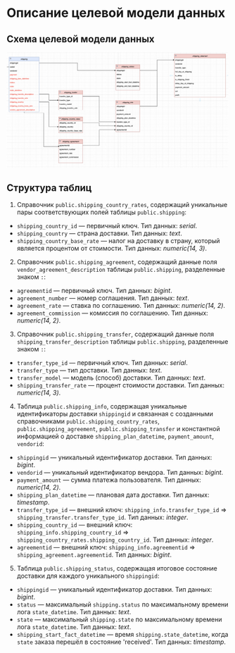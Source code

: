# Описание целевой модели данных

## Схема целевой модели данных

![Схема целевой модели данных](datamodel/target_datamodel_er.png)

## Структура таблиц

1. Справочник `public.shipping_country_rates`, содержащий уникальные пары соответствующих полей таблицы `public.shipping`:
+ `shipping_country_id` — первичный ключ. Тип данных: _serial_.
+ `shipping_country` — страна доставки. Тип данных: _text_.
+ `shipping_country_base_rate` — налог на доставку в страну, который является процентом от стоимости. Тип данных: _numeric(14, 3)_.

2. Справочник `public.shipping_agreement`, содержащий данные поля `vendor_agreement_description` таблицы `public.shipping`, разделенные знаком `:`:
+ `agreementid` — первичный ключ. Тип данных: _bigint_.
+ `agreement_number` — номер соглашения. Тип данных: _text_.
+ `agreement_rate` — ставка по соглашению. Тип данных: _numeric(14, 2)_.
+ `agreement_commission` — комиссия по соглашению. Тип данных: _numeric(14, 2)_.

3. Справочник `public.shipping_transfer`, содержащий данные поля `shipping_transfer_description` таблицы `public.shipping`, разделенные знаком `:`:
+ `transfer_type_id` — первичный ключ. Тип данных: _serial_.
+ `transfer_type` — тип доставки. Тип данных: _text_.
+ `transfer_model` — модель (способ) доставки. Тип данных: _text_.
+ `shipping_transfer_rate` — процент стоимости доставки. Тип данных: _numeric(14, 3)_.

4. Таблица `public.shipping_info`, содержащая уникальные идентификаторы доставки `shippingid` и связанная с созданными справочниками `public.shipping_country_rates`, `public.shipping_agreement`, `public.shipping_transfer` и константной информацией о доставке `shipping_plan_datetime`, `payment_amount`, `vendorid`:
+ `shippingid` — уникальный идентификатор доставки. Тип данных: _bigint_.
+ `vendorid` — уникальный идентификатор вендора. Тип данных: _bigint_.
+ `payment_amount` — сумма платежа пользователя. Тип данных: _numeric(14, 2)_.
+ `shipping_plan_datetime` — плановая дата доставки. Тип данных: _timestamp_.
+ `transfer_type_id` — внешний ключ: `shipping_info.transfer_type_id` => `shipping_transfer.transfer_type_id`. Тип данных: _integer_.
+ `shipping_country_id` — внешний ключ: `shipping_info.shipping_country_id` => `shipping_country_rates.shipping_country_id`. Тип данных: _integer_.
+ `agreementid` — внешний ключ: `shipping_info.agreementid` => `shipping_agreement.agreementid`. Тип данных: _bigint_.

5. Таблица `public.shipping_status`, содержащая итоговое состояние доставки для каждого уникального `shippingid`:
+ `shippingid` — уникальный идентификатор доставки. Тип данных: _bigint_.
+ `status` — максимальный `shipping.status` по максимальному времени лога `state_datetime`. Тип данных: _text_.
+ `state` — максимальный `shipping.state` по максимальному времени лога `state_datetime`. Тип данных: _text_.
+ `shipping_start_fact_datetime` — время `shipping.state_datetime`, когда `state` заказа перешёл в состояние 'received'. Тип данных: _timestamp_.
